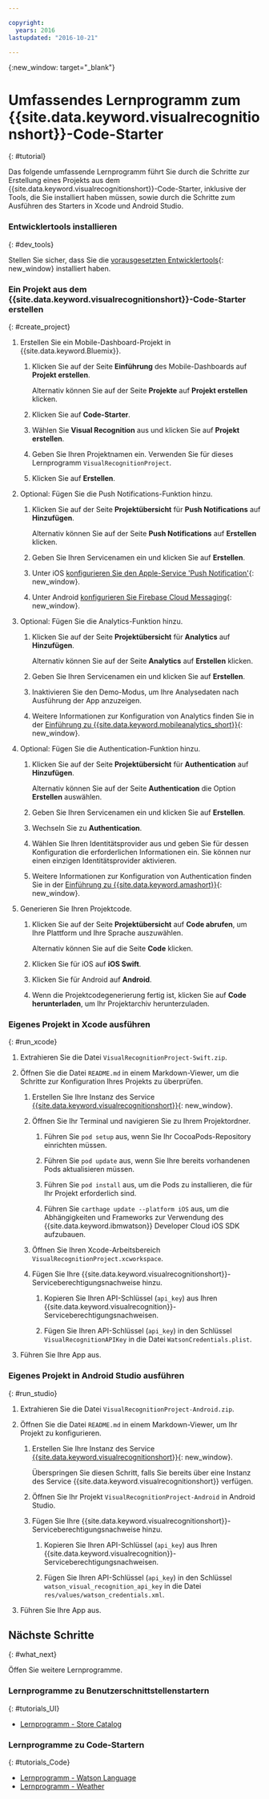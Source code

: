 ```yaml
---

copyright:
  years: 2016
lastupdated: "2016-10-21"

---
```

{:new_window: target="_blank"}

# Umfassendes Lernprogramm zum {{site.data.keyword.visualrecognitionshort}}-Code-Starter
{: #tutorial}

Das folgende umfassende Lernprogramm führt Sie durch die Schritte zur Erstellung eines Projekts aus dem {{site.data.keyword.visualrecognitionshort}}-Code-Starter, inklusive der Tools, die Sie installiert haben müssen, sowie durch die Schritte zum Ausführen des Starters in Xcode und Android Studio.


### Entwicklertools installieren
{: #dev_tools}

Stellen Sie sicher, dass Sie die [vorausgesetzten Entwicklertools](get_code.html#prereq-dev-tools){: new_window} installiert haben.


### Ein Projekt aus dem {{site.data.keyword.visualrecognitionshort}}-Code-Starter erstellen
{: #create_project}

1. Erstellen Sie ein Mobile-Dashboard-Projekt in {{site.data.keyword.Bluemix}}.

   1. Klicken Sie auf der Seite **Einführung** des Mobile-Dashboards auf **Projekt erstellen**.

      Alternativ können Sie auf der Seite **Projekte** auf **Projekt erstellen** klicken.

   2. Klicken Sie auf **Code-Starter**.

   3. Wählen Sie **Visual Recognition** aus und klicken Sie auf **Projekt erstellen**.

   4. Geben Sie Ihren Projektnamen ein. Verwenden Sie für dieses Lernprogramm `VisualRecognitionProject`.
   
   5. Klicken Sie auf **Erstellen**.

2. Optional: Fügen Sie die Push Notifications-Funktion hinzu.

   1. Klicken Sie auf der Seite **Projektübersicht** für **Push Notifications** auf **Hinzufügen**.

      Alternativ können Sie auf der Seite **Push Notifications** auf **Erstellen** klicken.

   2. Geben Sie Ihren Servicenamen ein und klicken Sie auf **Erstellen**.

   3. Unter iOS [konfigurieren Sie den Apple-Service 'Push Notification'](/docs/services/mobilepush/t_push_provider_ios.html){: new_window}.

   4. Unter Android [konfigurieren Sie Firebase Cloud Messaging](/docs/services/mobilepush/t_push_provider_android.html){: new_window}.
   
3. Optional: Fügen Sie die Analytics-Funktion hinzu.

   1. Klicken Sie auf der Seite **Projektübersicht** für **Analytics** auf **Hinzufügen**.

      Alternativ können Sie auf der Seite **Analytics** auf **Erstellen** klicken.

   2. Geben Sie Ihren Servicenamen ein und klicken Sie auf **Erstellen**.
   
   3. Inaktivieren Sie den Demo-Modus, um Ihre Analysedaten nach Ausführung der App anzuzeigen.
   
   4. Weitere Informationen zur Konfiguration von Analytics finden Sie in der [Einführung zu {{site.data.keyword.mobileanalytics_short}}](/docs/services/mobileanalytics/index.html){: new_window}.
  
4. Optional: Fügen Sie die Authentication-Funktion hinzu.

   1. Klicken Sie auf der Seite **Projektübersicht** für **Authentication** auf **Hinzufügen**.

      Alternativ können Sie auf der Seite **Authentication** die Option **Erstellen** auswählen.

   2. Geben Sie Ihren Servicenamen ein und klicken Sie auf **Erstellen**.
   
   3. Wechseln Sie zu **Authentication**.
   
   4. Wählen Sie Ihren Identitätsprovider aus und geben Sie für dessen Konfiguration die erforderlichen Informationen ein. Sie können nur einen einzigen Identitätsprovider aktivieren.

   5. Weitere Informationen zur Konfiguration von Authentication finden Sie in der [Einführung zu {{site.data.keyword.amashort}}](/docs/services/mobileaccess/index.html){: new_window}.

5. Generieren Sie Ihren Projektcode.

   1. Klicken Sie auf der Seite **Projektübersicht** auf **Code abrufen**, um Ihre Plattform und Ihre Sprache auszuwählen.
   
      Alternativ können Sie auf die Seite **Code** klicken.
      
   2. Klicken Sie für iOS auf **iOS Swift**.
   
   3. Klicken Sie für Android auf **Android**.
   
   4. Wenn die Projektcodegenerierung fertig ist, klicken Sie auf **Code herunterladen**, um Ihr Projektarchiv herunterzuladen.


### Eigenes Projekt in Xcode ausführen
{: #run_xcode}

1. Extrahieren Sie die Datei `VisualRecognitionProject-Swift.zip`.

2. Öffnen Sie die Datei `README.md` in einem Markdown-Viewer, um die Schritte zur Konfiguration Ihres Projekts zu überprüfen.

   1. Erstellen Sie Ihre Instanz des Service [{{site.data.keyword.visualrecognitionshort}}](https://console.{DomainName}/catalog/services/visual-recognition/){: new_window}.
   
   2. Öffnen Sie Ihr Terminal und navigieren Sie zu Ihrem Projektordner.
   
      1. Führen Sie `pod setup` aus, wenn Sie Ihr CocoaPods-Repository einrichten müssen.
      
      2. Führen Sie `pod update` aus, wenn Sie Ihre bereits vorhandenen Pods aktualisieren müssen.
      
      3. Führen Sie `pod install` aus, um die Pods zu installieren, die für Ihr Projekt erforderlich sind.
      
      4. Führen Sie `carthage update --platform iOS` aus, um die Abhängigkeiten und Frameworks zur Verwendung des {{site.data.keyword.ibmwatson}} Developer Cloud iOS SDK aufzubauen.
      
   3. Öffnen Sie Ihren Xcode-Arbeitsbereich `VisualRecognitionProject.xcworkspace`.
   
   4. Fügen Sie Ihre {{site.data.keyword.visualrecognitionshort}}-Serviceberechtigungsnachweise hinzu.
   
      1. Kopieren Sie Ihren API-Schlüssel (`api_key`) aus Ihren {{site.data.keyword.visualrecognition}}-Serviceberechtigungsnachweisen.
      
      2. Fügen Sie Ihren API-Schlüssel (`api_key`) in den Schlüssel `VisualRecognitionAPIKey` in die Datei `WatsonCredentials.plist`.
      
3. Führen Sie Ihre App aus.


### Eigenes Projekt in Android Studio ausführen
{: #run_studio}

1. Extrahieren Sie die Datei `VisualRecognitionProject-Android.zip`.

2. Öffnen Sie die Datei `README.md` in einem Markdown-Viewer, um Ihr Projekt zu konfigurieren.

   1. Erstellen Sie Ihre Instanz des Service [{{site.data.keyword.visualrecognitionshort}}](https://console.{DomainName}/catalog/services/visual-recognition/){: new_window}.
   
      Überspringen Sie diesen Schritt, falls Sie bereits über eine Instanz des Service {{site.data.keyword.visualrecognitionshort}} verfügen.
   
   2. Öffnen Sie Ihr Projekt `VisualRecognitionProject-Android` in Android Studio.
   
   4. Fügen Sie Ihre {{site.data.keyword.visualrecognitionshort}}-Serviceberechtigungsnachweise hinzu.
   
      1. Kopieren Sie Ihren API-Schlüssel (`api_key`) aus Ihren {{site.data.keyword.visualrecognition}}-Serviceberechtigungsnachweisen.
      
      2. Fügen Sie Ihren API-Schlüssel (`api_key`) in den Schlüssel `watson_visual_recognition_api_key` in die Datei `res/values/watson_credentials.xml`.
      
3. Führen Sie Ihre App aus.


## Nächste Schritte
{: #what_next}

Öffen Sie weitere Lernprogramme.


### Lernprogramme zu Benutzerschnittstellenstartern
{: #tutorials_UI}

* [Lernprogramm - Store Catalog](tutorial_store_catalog.html)


### Lernprogramme zu Code-Startern
{: #tutorials_Code}

* [Lernprogramm - Watson Language](tutorial_watson_language.html)
* [Lernprogramm - Weather](tutorial_weather.html)
